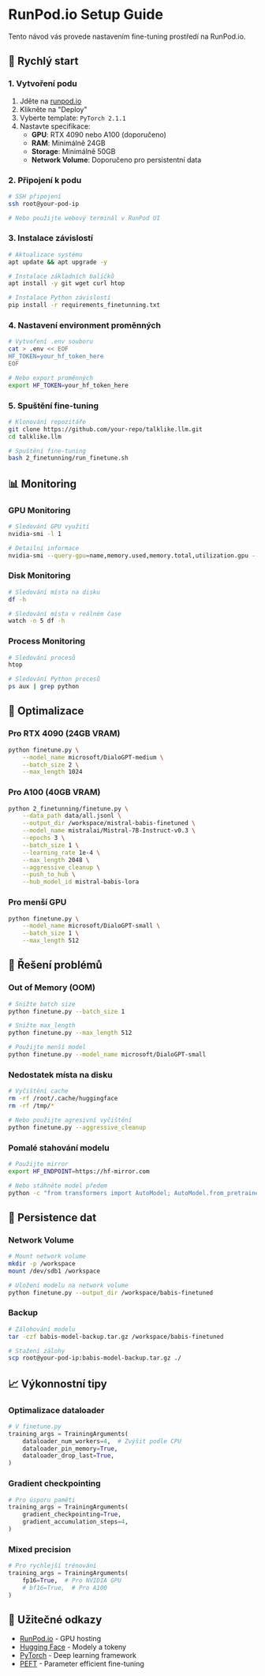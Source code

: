 # RunPod.io Setup Guide

Tento návod vás provede nastavením fine-tuning prostředí na RunPod.io.

## 🚀 Rychlý start

### 1. Vytvoření podu

1. Jděte na [runpod.io](https://runpod.io)
2. Klikněte na "Deploy"
3. Vyberte template: `PyTorch 2.1.1`
4. Nastavte specifikace:
   - **GPU**: RTX 4090 nebo A100 (doporučeno)
   - **RAM**: Minimálně 24GB
   - **Storage**: Minimálně 50GB
   - **Network Volume**: Doporučeno pro persistentní data

### 2. Připojení k podu

```bash
# SSH připojení
ssh root@your-pod-ip

# Nebo použijte webový terminál v RunPod UI
```

### 3. Instalace závislostí

```bash
# Aktualizace systému
apt update && apt upgrade -y

# Instalace základních balíčků
apt install -y git wget curl htop

# Instalace Python závislostí
pip install -r requirements_finetunning.txt
```

### 4. Nastavení environment proměnných

```bash
# Vytvoření .env souboru
cat > .env << EOF
HF_TOKEN=your_hf_token_here
EOF

# Nebo export proměnných
export HF_TOKEN=your_hf_token_here
```

### 5. Spuštění fine-tuning

```bash
# Klonování repozitáře
git clone https://github.com/your-repo/talklike.llm.git
cd talklike.llm

# Spuštění fine-tuning
bash 2_finetunning/run_finetune.sh
```

## 📊 Monitoring

### GPU Monitoring
```bash
# Sledování GPU využití
nvidia-smi -l 1

# Detailní informace
nvidia-smi --query-gpu=name,memory.used,memory.total,utilization.gpu --format=csv
```

### Disk Monitoring
```bash
# Sledování místa na disku
df -h

# Sledování místa v reálném čase
watch -n 5 df -h
```

### Process Monitoring
```bash
# Sledování procesů
htop

# Sledování Python procesů
ps aux | grep python
```

## 🔧 Optimalizace

### Pro RTX 4090 (24GB VRAM)
```bash
python finetune.py \
    --model_name microsoft/DialoGPT-medium \
    --batch_size 2 \
    --max_length 1024
```

### Pro A100 (40GB VRAM)
```bash
python 2_finetunning/finetune.py \
    --data_path data/all.jsonl \
    --output_dir /workspace/mistral-babis-finetuned \
    --model_name mistralai/Mistral-7B-Instruct-v0.3 \
    --epochs 3 \
    --batch_size 1 \
    --learning_rate 1e-4 \
    --max_length 2048 \
    --aggressive_cleanup \
    --push_to_hub \
    --hub_model_id mistral-babis-lora
```

### Pro menší GPU
```bash
python finetune.py \
    --model_name microsoft/DialoGPT-small \
    --batch_size 1 \
    --max_length 512
```

## 🐛 Řešení problémů

### Out of Memory (OOM)
```bash
# Snižte batch size
python finetune.py --batch_size 1

# Snižte max_length
python finetune.py --max_length 512

# Použijte menší model
python finetune.py --model_name microsoft/DialoGPT-small
```

### Nedostatek místa na disku
```bash
# Vyčištění cache
rm -rf /root/.cache/huggingface
rm -rf /tmp/*

# Nebo použijte agresivní vyčištění
python finetune.py --aggressive_cleanup
```

### Pomalé stahování modelu
```bash
# Použijte mirror
export HF_ENDPOINT=https://hf-mirror.com

# Nebo stáhněte model předem
python -c "from transformers import AutoModel; AutoModel.from_pretrained('microsoft/DialoGPT-medium')"
```

## 💾 Persistence dat

### Network Volume
```bash
# Mount network volume
mkdir -p /workspace
mount /dev/sdb1 /workspace

# Uložení modelu na network volume
python finetune.py --output_dir /workspace/babis-finetuned
```

### Backup
```bash
# Zálohování modelu
tar -czf babis-model-backup.tar.gz /workspace/babis-finetuned

# Stažení zálohy
scp root@your-pod-ip:babis-model-backup.tar.gz ./
```

## 📈 Výkonnostní tipy

### Optimalizace dataloader
```python
# V finetune.py
training_args = TrainingArguments(
    dataloader_num_workers=4,  # Zvýšit podle CPU
    dataloader_pin_memory=True,
    dataloader_drop_last=True,
)
```

### Gradient checkpointing
```python
# Pro úsporu paměti
training_args = TrainingArguments(
    gradient_checkpointing=True,
    gradient_accumulation_steps=4,
)
```

### Mixed precision
```python
# Pro rychlejší trénování
training_args = TrainingArguments(
    fp16=True,  # Pro NVIDIA GPU
    # bf16=True,  # Pro A100
)
```

## 🔗 Užitečné odkazy

- [RunPod.io](https://runpod.io/) - GPU hosting
- [Hugging Face](https://huggingface.co/) - Modely a tokeny
- [PyTorch](https://pytorch.org/) - Deep learning framework
- [PEFT](https://huggingface.co/docs/peft) - Parameter efficient fine-tuning 